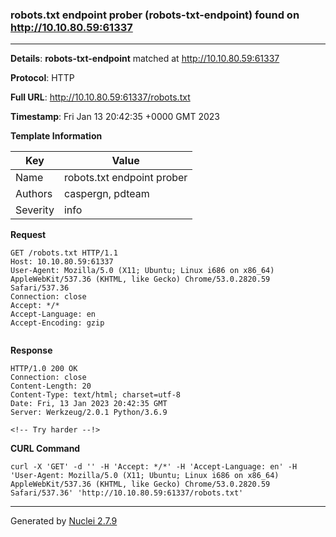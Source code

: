### robots.txt endpoint prober (robots-txt-endpoint) found on http://10.10.80.59:61337
---
**Details**: **robots-txt-endpoint**  matched at http://10.10.80.59:61337

**Protocol**: HTTP

**Full URL**: http://10.10.80.59:61337/robots.txt

**Timestamp**: Fri Jan 13 20:42:35 +0000 GMT 2023

**Template Information**

| Key | Value |
|---|---|
| Name | robots.txt endpoint prober |
| Authors | caspergn, pdteam |
| Severity | info |

**Request**
```http
GET /robots.txt HTTP/1.1
Host: 10.10.80.59:61337
User-Agent: Mozilla/5.0 (X11; Ubuntu; Linux i686 on x86_64) AppleWebKit/537.36 (KHTML, like Gecko) Chrome/53.0.2820.59 Safari/537.36
Connection: close
Accept: */*
Accept-Language: en
Accept-Encoding: gzip


```

**Response**
```http
HTTP/1.0 200 OK
Connection: close
Content-Length: 20
Content-Type: text/html; charset=utf-8
Date: Fri, 13 Jan 2023 20:42:35 GMT
Server: Werkzeug/2.0.1 Python/3.6.9

<!-- Try harder --!>
```


**CURL Command**
```
curl -X 'GET' -d '' -H 'Accept: */*' -H 'Accept-Language: en' -H 'User-Agent: Mozilla/5.0 (X11; Ubuntu; Linux i686 on x86_64) AppleWebKit/537.36 (KHTML, like Gecko) Chrome/53.0.2820.59 Safari/537.36' 'http://10.10.80.59:61337/robots.txt'
```
---
Generated by [Nuclei 2.7.9](https://github.com/projectdiscovery/nuclei)
